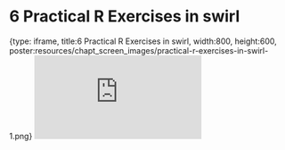 # 6 Practical R Exercises in swirl
 
{type: iframe, title:6 Practical R Exercises in swirl, width:800, height:600, poster:resources/chapt_screen_images/practical-r-exercises-in-swirl-1.png}
![](https://b7m.github.io/Regression_Models/no_toc/practical-r-exercises-in-swirl-1.html)
 

 
